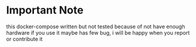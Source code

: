 # Important Note

this docker-compose written but not tested because of not have enough hardware
if you use it maybe has few bug, i will be happy when you report or contribute it 
